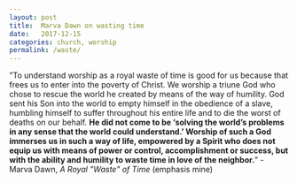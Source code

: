 ```yaml
---
layout: post
title:  Marva Dawn on wasting time
date:   2017-12-15
categories: church, worship
permalink: /waste/
---
```


"To understand worship as a royal waste of time is good for us because that frees us to enter into the poverty of Christ. We worship a triune God who chose to rescue the world he created by means of the way of humility. God sent his Son into the world to empty himself in the obedience of a slave, humbling himself to suffer throughout his entire life and to die the worst of deaths on our behalf. **He did not come to be ‘solving the world’s problems in any sense that the world could understand.’ Worship of such a God immerses us in such a way of life, empowered by a Spirit who does not equip us with means of power or control, accomplishment or success, but with the ability and humility to waste time in love of the neighbor.**" - Marva Dawn, *A Royal "Waste" of Time* (emphasis mine)